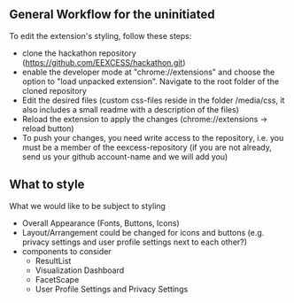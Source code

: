 ## General Workflow for the uninitiated 
To edit the extension's styling, follow these steps:
* clone the hackathon repository (https://github.com/EEXCESS/hackathon.git)
* enable the developer mode at "chrome://extensions" and choose the option to "load unpacked extension". Navigate to the root folder of the cloned repository
* Edit the desired files (custom css-files reside in the folder /media/css, it also includes a small readme with a description of the files)
* Reload the extension to apply the changes (chrome://extensions -> reload button)
* To push your changes, you need write access to the repository, i.e. you must be a member of the eexcess-repository (if you are not already, send us your github account-name and we will add you)

## What to style
What we would like to be subject to styling
* Overall Appearance (Fonts, Buttons, Icons)
* Layout/Arrangement could be changed for icons and buttons (e.g. privacy settings and user profile settings next to each other?)
* components to consider
  * ResultList
  * Visualization Dashboard
  * FacetScape
  * User Profile Settings and Privacy Settings
